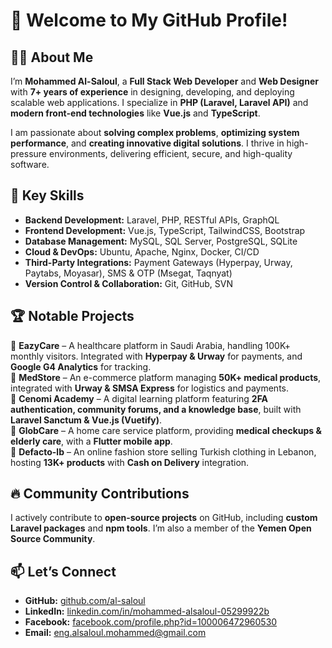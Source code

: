 # 👋 Welcome to My GitHub Profile!  

## 🧑‍💻 About Me  
I’m **Mohammed Al-Saloul**, a **Full Stack Web Developer** and **Web Designer** with **7+ years of experience** in designing, developing, and deploying scalable web applications. I specialize in **PHP (Laravel, Laravel API)** and **modern front-end technologies** like **Vue.js** and **TypeScript**.  

I am passionate about **solving complex problems**, **optimizing system performance**, and **creating innovative digital solutions**. I thrive in high-pressure environments, delivering efficient, secure, and high-quality software.  

## 🚀 Key Skills  
- **Backend Development:** Laravel, PHP, RESTful APIs, GraphQL  
- **Frontend Development:** Vue.js, TypeScript, TailwindCSS, Bootstrap  
- **Database Management:** MySQL, SQL Server, PostgreSQL, SQLite  
- **Cloud & DevOps:** Ubuntu, Apache, Nginx, Docker, CI/CD  
- **Third-Party Integrations:** Payment Gateways (Hyperpay, Urway, Paytabs, Moyasar), SMS & OTP (Msegat, Taqnyat)  
- **Version Control & Collaboration:** Git, GitHub, SVN  

## 🏆 Notable Projects  
🔹 **EazyCare** – A healthcare platform in Saudi Arabia, handling 100K+ monthly visitors. Integrated with **Hyperpay & Urway** for payments, and **Google G4 Analytics** for tracking.  
🔹 **MedStore** – An e-commerce platform managing **50K+ medical products**, integrated with **Urway & SMSA Express** for logistics and payments.  
🔹 **Cenomi Academy** – A digital learning platform featuring **2FA authentication, community forums, and a knowledge base**, built with **Laravel Sanctum & Vue.js (Vuetify)**.  
🔹 **GlobCare** – A home care service platform, providing **medical checkups & elderly care**, with a **Flutter mobile app**.  
🔹 **Defacto-lb** – An online fashion store selling Turkish clothing in Lebanon, hosting **13K+ products** with **Cash on Delivery** integration.  

## 🔥 Community Contributions  
I actively contribute to **open-source projects** on GitHub, including **custom Laravel packages** and **npm tools**. I’m also a member of the **Yemen Open Source Community**.  

## 📫 Let’s Connect  
- **GitHub:** [github.com/al-saloul](https://github.com/al-saloul)  
- **LinkedIn:** [linkedin.com/in/mohammed-alsaloul-05299922b](https://www.linkedin.com/in/mohammed-alsaloul-05299922b)  
- **Facebook:** [facebook.com/profile.php?id=100006472960530](https://www.facebook.com/profile.php?id=100006472960530)  
- **Email:** eng.alsaloul.mohammed@gmail.com  
